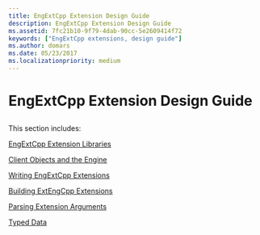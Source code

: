 ```yaml
---
title: EngExtCpp Extension Design Guide
description: EngExtCpp Extension Design Guide
ms.assetid: 7fc21b10-9f79-4dab-90cc-5e2609414f72
keywords: ["EngExtCpp extensions, design guide"]
ms.author: domars
ms.date: 05/23/2017
ms.localizationpriority: medium
---
```


# EngExtCpp Extension Design Guide


## <span id="ddk_dbgeng_extension_design_guide_dbx"></span><span id="DDK_DBGENG_EXTENSION_DESIGN_GUIDE_DBX"></span>


This section includes:

[EngExtCpp Extension Libraries](engextcpp-extension-libraries.md)

[Client Objects and the Engine](client-objects-and-the-engine.md)

[Writing EngExtCpp Extensions](writing-engextcpp-extensions.md)

[Building ExtEngCpp Extensions](building-extengcpp-extensions.md)

[Parsing Extension Arguments](parsing-extension-arguments.md)

[Typed Data](typed-data.md)

 

 





